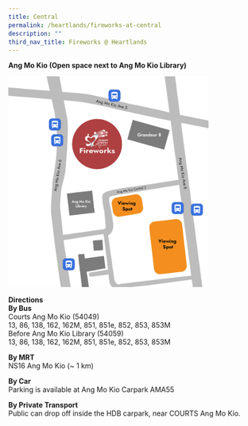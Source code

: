 ```yaml
---
title: Central
permalink: /heartlands/fireworks-at-central
description: ""
third_nav_title: Fireworks @ Heartlands
---
```

**Ang Mo Kio (Open space next to Ang Mo Kio Library)** 
<p><img style="width:80%!important;" src="/images/AMK-FW.jpg" alt="" /></p>

**Directions**<br>
**By Bus**<br>
Courts Ang Mo Kio (54049)<br>
13, 86, 138, 162, 162M, 851, 851e, 852, 853, 853M<br>
Before Ang Mo Kio Library (54059)<br>
13, 86, 138, 162, 162M, 851, 851e, 852, 853, 853M


**By MRT**<br>
NS16 Ang Mo Kio (~ 1 km)

**By Car**<br>
Parking is available at Ang Mo Kio Carpark AMA55

**By Private Transport**<br>
Public can drop off inside the HDB carpark, near COURTS Ang Mo Kio.